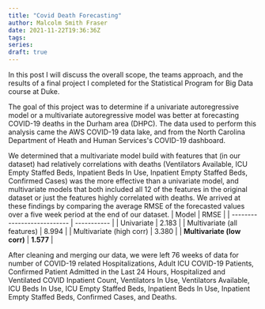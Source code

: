 ```yaml
---
title: "Covid Death Forecasting"
author: Malcolm Smith Fraser
date: 2021-11-22T19:36:36Z
tags:
series:
draft: true
---
```


In this post I will discuss the overall scope, the teams approach, and the results of a
final project I completed for the Statistical Program for Big Data course at Duke. 

The goal of this project was to determine if a univariate autoregressive
model or a multivariate autoregressive model was better at forecasting COVID-19 
deaths in the Durham area (DHPC). The data used to perform this analysis came the
AWS COVID-19 data lake, and from the North Carolina Department of Heath and Human
Services's COVID-19 dashboard.

We determined that a multivariate model build with features that (in our dataset) 
had relatively correlations with deaths (Ventilators Available, ICU Empty Staffed Beds,
Inpatient Beds In Use, Inpatient Empty Staffed Beds, Confirmed Cases) was the more
effective than a univariate model, and multivariate models that both included all 12 of
the features in the original dataset or just the features highly correlated with deaths. 
We arrived at these findings by comparing the average RMSE of the forecasted values
over a five week period at the end of our dataset. 
                    | Model                       | RMSE        |
                    | --------------------------- | ----------- |
                    | Univariate                  | 2.183       |
                    | Multivariate (all features) | 8.994       |
                    | Multivariate (high corr)    | 3.380       |
                    | **Multivariate (low corr)** | **1.577**   |
                    

After cleaning and merging our data, we were left 76 weeks of data for number of
COVID-19 related Hospitalizations, Adult ICU COVID-19 Patients, Confirmed Patient
Admitted in the Last 24 Hours, Hospitalized and Ventilated COVID Inpatient Count, 
Ventilators In Use, Ventilators Available, ICU Beds In Use, ICU Empty Staffed Beds,
Inpatient Beds In Use, Inpatient Empty Staffed Beds, Confirmed Cases, and Deaths.  
